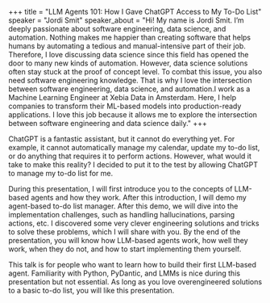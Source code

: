 +++
title = "LLM Agents 101: How I Gave ChatGPT Access to My To-Do List"
speaker = "Jordi Smit"
speaker_about = "Hi! My name is Jordi Smit. I’m deeply passionate about software engineering, data science, and automation. Nothing makes me happier than creating software that helps humans by automating a tedious and manual-intensive part of their job. Therefore, I love discussing data science since this field has opened the door to many new kinds of automation. However, data science solutions often stay stuck at the proof of concept level. To combat this issue, you also need software engineering knowledge. That is why I love the intersection between software engineering, data science, and automation.I work as a Machine Learning Engineer at Xebia Data in Amsterdam. Here, I help companies to transform their ML-based models into production-ready applications. I love this job because it allows me to explore the intersection between software engineering and data science daily."
+++

ChatGPT is a fantastic assistant, but it cannot do everything yet. For example, it cannot automatically manage my calendar, update my to-do list, or do anything that requires it to perform actions. However, what would it take to make this reality? I decided to put it to the test by allowing ChatGPT to manage my to-do list for me.

During this presentation, I will first introduce you to the concepts of LLM-based agents and how they work. After this introduction, I will demo my agent-based to-do list manager. After this demo, we will dive into the implementation challenges, such as handling hallucinations, parsing actions, etc. I discovered some very clever engineering solutions and tricks to solve these problems, which I will share with you. By the end of the presentation, you will know how LLM-based agents work, how well they work, when they do not, and how to start implementing them yourself.

This talk is for people who want to learn how to build their first LLM-based agent. Familiarity with Python, PyDantic, and LMMs is nice during this presentation but not essential. As long as you love overengineered solutions to a basic to-do list, you will like this presentation.
